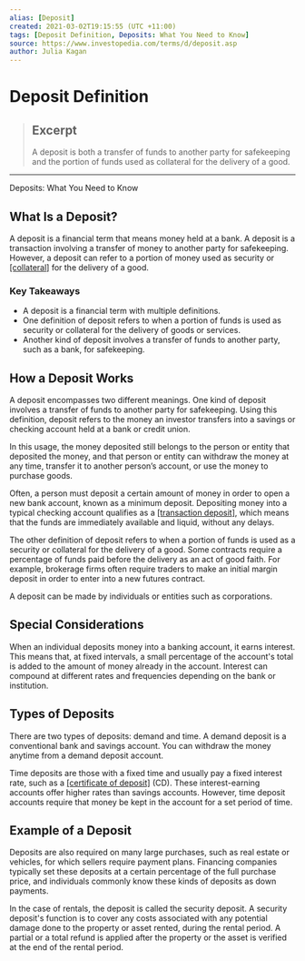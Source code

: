 ```yaml
---
alias: [Deposit]
created: 2021-03-02T19:15:55 (UTC +11:00)
tags: [Deposit Definition, Deposits: What You Need to Know]
source: https://www.investopedia.com/terms/d/deposit.asp
author: Julia Kagan
---
```


# Deposit Definition

> ## Excerpt
> A deposit is both a transfer of funds to another party for safekeeping and the portion of funds used as collateral for the delivery of a good.

---

Deposits: What You Need to Know
## What Is a Deposit?

A deposit is a financial term that means money held at a bank. A deposit is a transaction involving a transfer of money to another party for safekeeping. However, a deposit can refer to a portion of money used as security or [[collateral]](https://www.investopedia.com/terms/c/collateral.asp) for the delivery of a good.

### Key Takeaways

-   A deposit is a financial term with multiple definitions.
-   One definition of deposit refers to when a portion of funds is used as security or collateral for the delivery of goods or services.
-   Another kind of deposit involves a transfer of funds to another party, such as a bank, for safekeeping.

## How a Deposit Works

A deposit encompasses two different meanings. One kind of deposit involves a transfer of funds to another party for safekeeping. Using this definition, deposit refers to the money an investor transfers into a savings or checking account held at a bank or credit union.

In this usage, the money deposited still belongs to the person or entity that deposited the money, and that person or entity can withdraw the money at any time, transfer it to another person’s account, or use the money to purchase goods.

Often, a person must deposit a certain amount of money in order to open a new bank account, known as a minimum deposit. Depositing money into a typical checking account qualifies as a [[transaction deposit]](https://www.investopedia.com/terms/t/transaction-deposit.asp), which means that the funds are immediately available and liquid, without any delays.

The other definition of deposit refers to when a portion of funds is used as a security or collateral for the delivery of a good. Some contracts require a percentage of funds paid before the delivery as an act of good faith. For example, brokerage firms often require traders to make an initial margin deposit in order to enter into a new futures contract.

A deposit can be made by individuals or entities such as corporations.

## Special Considerations

When an individual deposits money into a banking account, it earns interest. This means that, at fixed intervals, a small percentage of the account's total is added to the amount of money already in the account. Interest can compound at different rates and frequencies depending on the bank or institution.

## Types of Deposits 

There are two types of deposits: demand and time. A demand deposit is a conventional bank and savings account. You can withdraw the money anytime from a demand deposit account. 

Time deposits are those with a fixed time and usually pay a fixed interest rate, such as a [[certificate of deposit]](https://www.investopedia.com/terms/c/certificateofdeposit.asp) (CD). These interest-earning accounts offer higher rates than savings accounts. However, time deposit accounts require that money be kept in the account for a set period of time. 

## Example of a Deposit 

Deposits are also required on many large purchases, such as real estate or vehicles, for which sellers require payment plans. Financing companies typically set these deposits at a certain percentage of the full purchase price, and individuals commonly know these kinds of deposits as down payments.

In the case of rentals, the deposit is called the security deposit. A security deposit's function is to cover any costs associated with any potential damage done to the property or asset rented, during the rental period. A partial or a total refund is applied after the property or the asset is verified at the end of the rental period.
